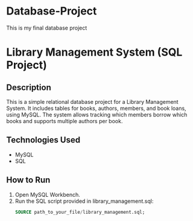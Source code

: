 # Database-Project
This is my final database project


# Library Management System (SQL Project)

## Description
This is a simple relational database project for a Library Management System. It includes tables for books, authors, members, and book loans, using MySQL. The system allows tracking which members borrow which books and supports multiple authors per book.

## Technologies Used
- MySQL
- SQL

## How to Run

1. Open MySQL Workbench.
2. Run the SQL script provided in library_management.sql:
   ```sql
   SOURCE path_to_your_file/library_management.sql;

